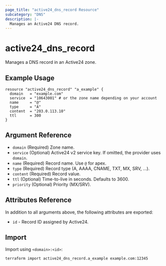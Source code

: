 ```yaml
---
page_title: "active24_dns_record Resource"
subcategory: "DNS"
description: |-
  Manages an Active24 DNS record.
---
```


# active24_dns_record

Manages a DNS record in an Active24 zone.

## Example Usage

```hcl
resource "active24_dns_record" "a_example" {
  domain   = "example.com"
  service  = "10643001" # or the zone name depending on your account
  name     = "@"
  type     = "A"
  content  = "203.0.113.10"
  ttl      = 300
}
```

## Argument Reference

- `domain` (Required) Zone name.
- `service` (Optional) Active24 v2 service key. If omitted, the provider uses `domain`.
- `name` (Required) Record name. Use `@` for apex.
- `type` (Required) Record type (A, AAAA, CNAME, TXT, MX, SRV, ...).
- `content` (Required) Record value.
- `ttl` (Optional) Time-to-live in seconds. Defaults to 3600.
- `priority` (Optional) Priority (MX/SRV).

## Attributes Reference

In addition to all arguments above, the following attributes are exported:

- `id` - Record ID assigned by Active24.

## Import

Import using `<domain>:<id>`:

```bash
terraform import active24_dns_record.a_example example.com:12345
```


